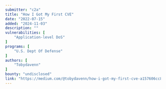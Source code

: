 ```yaml
---
submitter: "c2a"
title: "How I Got My First CVE"
date: "2022-07-15"
added: "2024-11-03"
description: ""
vulnerabilities: [
    "Application-level DoS"
]
programs: [
    "U.S. Dept Of Defense"
]
authors: [
    "Tobydavenn"
]
bounty: "undisclosed"
link: "https://medium.com/@tobydavenn/how-i-got-my-first-cve-a157606cc86e"
---
```




